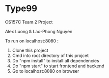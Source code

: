 # Type99
CS157C Team 2 Project

Alex Luong & Lac-Phong Nguyen

To run on localhost:8080 :

1. Clone this project
1. Cmd into root directory of this projcet
1. Do "npm install" to install all dependencies
1. Do "npm start" to start frontend and backend
1. Go to localhost:8080 on browser
